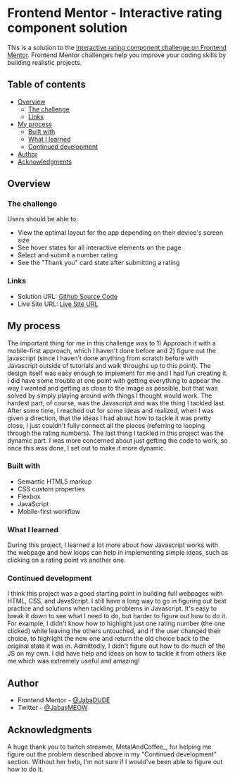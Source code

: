 # Frontend Mentor - Interactive rating component solution

This is a solution to the [Interactive rating component challenge on Frontend Mentor](https://www.frontendmentor.io/challenges/interactive-rating-component-koxpeBUmI). Frontend Mentor challenges help you improve your coding skills by building realistic projects.

## Table of contents

- [Overview](#overview)
  - [The challenge](#the-challenge)
  - [Links](#links)
- [My process](#my-process)
  - [Built with](#built-with)
  - [What I learned](#what-i-learned)
  - [Continued development](#continued-development)
- [Author](#author)
- [Acknowledgments](#acknowledgments)

## Overview

### The challenge

Users should be able to:

- View the optimal layout for the app depending on their device's screen size
- See hover states for all interactive elements on the page
- Select and submit a number rating
- See the "Thank you" card state after submitting a rating

### Links

- Solution URL: [Github Source Code](https://github.com/JabaDUDE/interactive-rating-challenge)
- Live Site URL: [Live Site URL](https://jabadude.github.io/interactive-rating-component/)

## My process

The important thing for me in this challenge was to 1) Approach it with a mobile-first approach, which I haven't done before and 2) figure out the javascript (since I haven't done
anything from scratch before with Javascript outside of tutorials and walk throughs up to this point). The design itself was easy enough to implement for me and I had fun creating it.
I did have some trouble at one point with getting everything to appear the way I wanted and getting as close to the image as possible, but that was solved by simply playing around
with things I thought would work. The hardest part, of course, was the Javascript and was the thing I tackled last. After some time, I reached out for some ideas and realized, when
I was given a direction, that the ideas I had about how to tackle it was pretty close, I just couldn't fully connect all the pieces (referring to looping through the rating numbers).
The last thing I tackled in this project was the dynamic part. I was more concerned about just getting the code to work, so once this was done, I set out to make it more dynamic.

### Built with

- Semantic HTML5 markup
- CSS custom properties
- Flexbox
- JavaScript
- Mobile-first workflow

### What I learned

During this project, I learned a lot more about how Javascript works with the webpage and how loops can help in implementing simple ideas,
such as clicking on a rating point vs another one.

### Continued development

I think this project was a good starting point in building full webpages with HTML, CSS, and JavaScript. I still have a long way to go in figuring out best practice and solutions
when tackling problems in Javascript. It's easy to break it down to see what I need to do, but harder to figure out how to do it. For example, I didn't know how to
highlight just one rating number (the one clicked) while leaving the others untouched, and if the user changed their choice, to highlight the new one and return the old choice
back to the original state it was in. Admittedly, I didn't figure out how to do much of the JS on my own. I did have help and ideas on how to tackle it from others like me
which was extremely useful and amazing!

## Author

- Frontend Mentor - [@JabaDUDE](https://www.frontendmentor.io/profile/JabaDUDE)
- Twitter - [@JabasMEOW](https://www.twitter.com/JabasMeow)

## Acknowledgments

A huge thank you to twitch streamer, MetalAndCoffee\_, for helping me figure out the problem described above in my "Continued development" section. Without her help, I'm not sure
if I would've been able to figure out how to do it.
